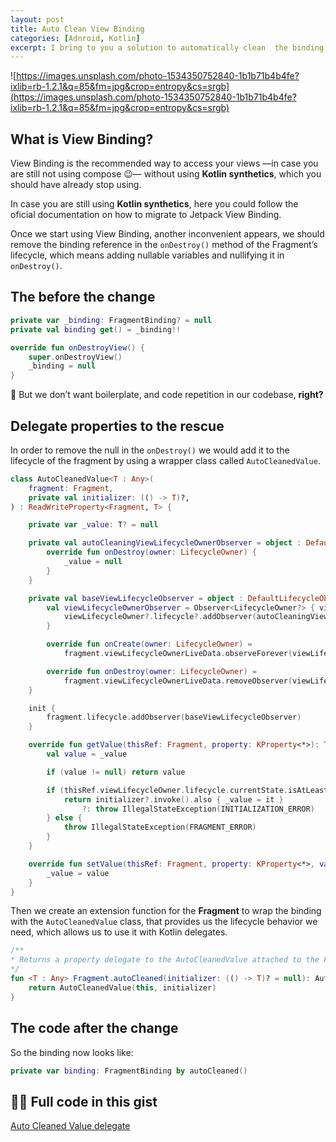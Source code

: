 ```yaml
---
layout: post
title: Auto Clean View Binding
categories: [Adnroid, Kotlin]
excerpt: I bring to you a solution to automatically clean  the binding reference without using boilerplate.
---
```


![https://images.unsplash.com/photo-1534350752840-1b1b71b4b4fe?ixlib=rb-1.2.1&q=85&fm=jpg&crop=entropy&cs=srgb](https://images.unsplash.com/photo-1534350752840-1b1b71b4b4fe?ixlib=rb-1.2.1&q=85&fm=jpg&crop=entropy&cs=srgb)

## What is View Binding?

View Binding is the recommended way to access your views —in case you are still not using compose 😉— without using **Kotlin synthetics**, which you should have already stop using.

In case you are still using **Kotlin synthetics**, here you could follow the oficial documentation on how to migrate to Jetpack View Binding.

[](https://developer.android.com/topic/libraries/view-binding/migration)

Once we start using View Binding, another inconvenient appears, we should remove the binding reference in the `onDestroy()` method of the Fragment’s lifecycle,  which means adding nullable variables and nullifying it in `onDestroy()`.

## The before the change

```kotlin
private var _binding: FragmentBinding? = null
private val binding get() = _binding!!

override fun onDestroyView() {
    super.onDestroyView()
    _binding = null
}
```

🤔 But we don’t want boilerplate, and code repetition in our codebase, **right?**

## Delegate properties to the rescue

In order to remove the null in the `onDestroy()` we would add it to the lifecycle of the fragment by using a wrapper class called `AutoCleanedValue`.

```kotlin
class AutoCleanedValue<T : Any>(
    fragment: Fragment,
    private val initializer: (() -> T)?,
) : ReadWriteProperty<Fragment, T> {

    private var _value: T? = null

    private val autoCleaningViewLifecycleOwnerObserver = object : DefaultLifecycleObserver {
        override fun onDestroy(owner: LifecycleOwner) {
            _value = null
        }
    }

    private val baseViewLifecycleObserver = object : DefaultLifecycleObserver {
        val viewLifecycleOwnerObserver = Observer<LifecycleOwner?> { viewLifecycleOwner ->
            viewLifecycleOwner?.lifecycle?.addObserver(autoCleaningViewLifecycleOwnerObserver)
        }

        override fun onCreate(owner: LifecycleOwner) =
            fragment.viewLifecycleOwnerLiveData.observeForever(viewLifecycleOwnerObserver)

        override fun onDestroy(owner: LifecycleOwner) =
            fragment.viewLifecycleOwnerLiveData.removeObserver(viewLifecycleOwnerObserver)
    }

    init {
        fragment.lifecycle.addObserver(baseViewLifecycleObserver)
    }

    override fun getValue(thisRef: Fragment, property: KProperty<*>): T {
        val value = _value

        if (value != null) return value

        if (thisRef.viewLifecycleOwner.lifecycle.currentState.isAtLeast(INITIALIZED)) {
            return initializer?.invoke().also { _value = it }
                ?: throw IllegalStateException(INITIALIZATION_ERROR)
        } else {
            throw IllegalStateException(FRAGMENT_ERROR)
        }
    }

    override fun setValue(thisRef: Fragment, property: KProperty<*>, value: T) {
        _value = value
    }
}
```

Then we create an extension function for the **Fragment** to wrap the binding with the `AutoCleanedValue` class, that provides us the lifecycle behavior we need, which allows us to use it with Kotlin delegates.

```kotlin
/**
* Returns a property delegate to the AutoCleanedValue attached to the Fragment Lifecycle
*/
fun <T : Any> Fragment.autoCleaned(initializer: (() -> T)? = null): AutoCleanedValue<T> {
    return AutoCleanedValue(this, initializer)
}
```

## The code after the change

So the binding now looks like:

```kotlin
private var binding: FragmentBinding by autoCleaned()
```

## 👨‍💻 Full code in this gist

[Auto Cleaned Value delegate](https://gist.github.com/Kuruchy/270fe8f0ba6e1937ec9c291912eb8d7e)